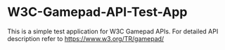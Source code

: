 # W3C-Gamepad-API-Test-App
This is a simple test application for W3C Gamepad APIs.
For detailed API description refer to https://www.w3.org/TR/gamepad/
